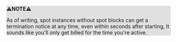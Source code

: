 <div style="margin:2em; background-color: #e0e0e0;">

<strong>⚠️NOTE️️️⚠️</strong>

As of writing, spot instances without spot blocks can get a termination notice at any time, even within seconds after starting, It sounds like you'll only get billed for the time you're active.
</div>

